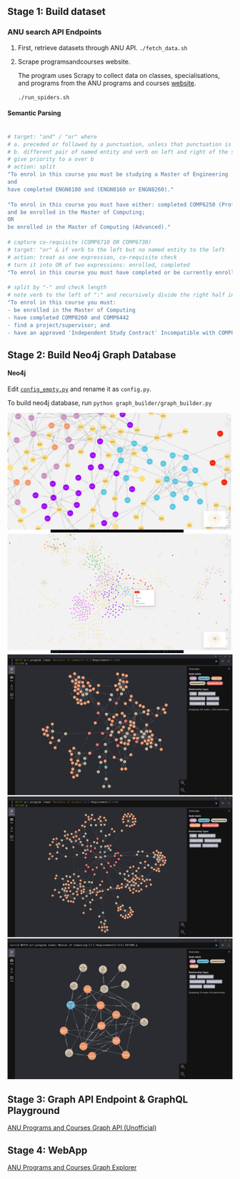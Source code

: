 ## Stage 1: Build dataset

### ANU search API Endpoints

1. First, retrieve datasets through ANU API.
    ```./fetch_data.sh```

2. Scrape programsandcourses website.

    The program uses Scrapy to collect data on classes, specialisations, and programs from the ANU programs and courses [website](https://programsandcourses.anu.edu.au/).

    ```./run_spiders.sh```

#### Semantic Parsing

```sh

# target: "and" / "or" where
# a. preceded or followed by a punctuation, unless that punctuation is part of a named entity
# b. different pair of named entity and verb on left and right of the sentence
# give priority to a over b
# action: split
"To enrol in this course you must be studying a Master of Engineering 
and 
have completed ENGN8100 and (ENGN8160 or ENGN8260)."

"To enrol in this course you must have either: completed COMP6250 (Professional Practice 1) 
and be enrolled in the Master of Computing; 
OR 
be enrolled in the Master of Computing (Advanced)."

# capture co-requisite (COMP6710 OR COMP6730)
# target: "or" & if verb to the left but no named entity to the left
# action: treat as one expression, co-requisite check
# turn it into OR of two expressions: enrolled, completed
"To enrol in this course you must have completed or be currently enrolled in COMP6710 OR COMP6730."

# split by "-" and check length
# note verb to the left of ":" and recursively divide the right half into left and right
"To enrol in this course you must: 
- be enrolled in the Master of Computing 
- have completed COMP8260 and COMP6442 
- find a project/supervisor; and 
- have an approved 'Independent Study Contract' Incompatible with COMP8715 and COMP8830."
```

## Stage 2: Build Neo4j Graph Database
#### Neo4j

Edit [`config_empty.py`](config_empty.py) and rename it as `config.py`.

To build neo4j database, run `python graph_builder/graph_builder.py`

![img/img1.jpg](img/img1.jpg)
![img/img2.jpg](img/img2.jpg)
![img/img3.jpg](img/img3.jpg)
![img/img4.jpg](img/img4.jpg)
![img/img5.jpg](img/img5.jpg)

## Stage 3: Graph API Endpoint & GraphQL Playground
[ANU Programs and Courses Graph API (Unofficial)](https://github.com/from81/ANU-GraphAPI)

## Stage 4: WebApp
[ANU Programs and Courses Graph Explorer](https://github.com/from81/ANU-Programs-and-Courses-Graph-Explorer)




